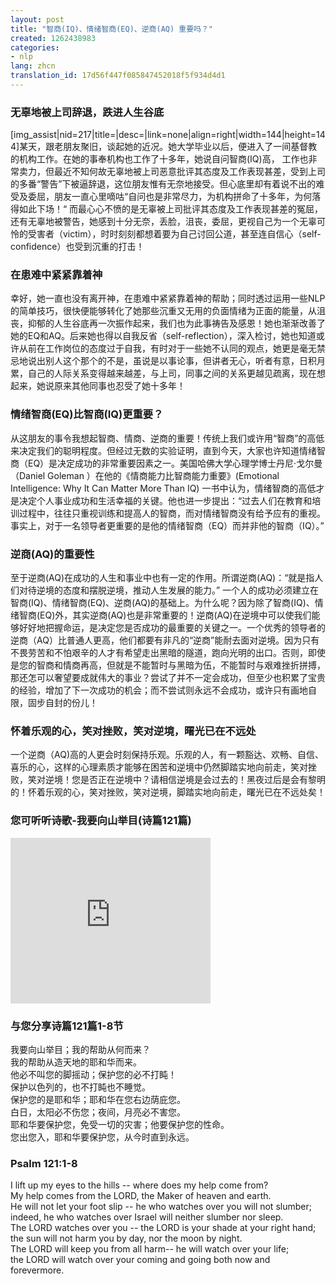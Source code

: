 ```yaml
---
layout: post
title: "智商(IQ)、情绪智商(EQ)、逆商(AQ) 重要吗？"
created: 1262438983
categories:
- nlp
lang: zhcn
translation_id: 17d56f447f085847452018f5f934d4d1
---
```

<!--break-->
<h3>无辜地被上司辞退，跌进人生谷底</h3>
<p>[img_assist|nid=217|title=|desc=|link=none|align=right|width=144|height=144]某天，跟老朋友聚旧，谈起她的近况。她大学毕业以后，便进入了一间基督教的机构工作。在她的事奉机构也工作了十多年，她说自问智商(IQ)高， 工作也非常卖力，但最近不知何故无辜地被上司恶意批评其态度及工作表现甚差，受到上司的多番“警告”下被逼辞退，这位朋友惟有无奈地接受。但心底里却有着说不出的难受及委屈，朋友一直心里嘀咕“自问也是非常尽力，为机构拼命了十多年，为何落得如此下场！“ 而最心心不愤的是无辜被上司批评其态度及工作表现甚差的冤屈，还有无辜地被警告，她感到十分无奈，丢脸，沮丧，委屈，更视自己为一个无辜可怜的受害者（victim），时时刻刻都想着要为自己讨回公道，甚至连自信心（self-confidence）也受到沉重的打击！ </p>

<h3>在患难中紧紧靠着神 </h3>
<p>幸好，她一直也没有离开神，在患难中紧紧靠着神的帮助；同时透过运用一些NLP的简单技巧，很快便能够转化了她那些沉重又无用的负面情绪为正面的能量，从沮丧，抑郁的人生谷底再一次振作起来，我们也为此事祷告及感恩！她也渐渐改善了她的EQ和AQ。后来她也得以自我反省（self-reflection），深入检讨，她也知道或许从前在工作岗位的态度过于自我，有时对于一些她不认同的观点，她更是毫无禁忌地说出别人这个那个的不是，虽说是以事论事，但讲者无心，听者有意，日积月累，自己的人际关系变得越来越差，与上司，同事之间的关系更越见疏离，现在想起来，她说原来其他同事也忍受了她十多年！ </p>

<h3>情绪智商(EQ)比智商(IQ)更重要？ </h3>
<p>从这朋友的事令我想起智商、情商、逆商的重要！传统上我们或许用“智商”的高低来决定我们的聪明程度。但经过无数的实验证明，直到今天，大家也许知道情绪智商（EQ）是决定成功的非常重要因素之一。美国哈佛大学心理学博士丹尼‧戈尔曼（Daniel Goleman ）在他的《情商能力比智商能力重要》(Emotional Intelligence: Why It Can Matter More Than IQ) 一书中认为，情绪智商的高低才是决定个人事业成功和生活幸福的关键。他也进一步提出：“过去人们在教育和培训过程中，往往只重视训练和提高人的智商，而对情绪智商没有给予应有的重视。事实上，对于一名领导者更重要的是他的情绪智商（EQ）而并非他的智商（IQ）。”</p>

<h3>逆商(AQ)的重要性 </h3>
<p>至于逆商(AQ)在成功的人生和事业中也有一定的作用。所谓逆商(AQ)：“就是指人们对待逆境的态度和摆脱逆境，推动人生发展的能力。” 一个人的成功必须建立在智商(IQ)、情绪智商(EQ)、逆商(AQ)的基础上。为什么呢？因为除了智商(IQ)、情绪智商(EQ)外，其实逆商(AQ)也是非常重要的！逆商(AQ)在逆境中可以使我们能够好好地把握命运，是决定您是否成功的最重要的关键之一。一个优秀的领导者的逆商（AQ）比普通人更高，他们都要有非凡的“逆商”能耐去面对逆境。因为只有不畏劳苦和不怕艰辛的人才有希望走出黑暗的隧道，跑向光明的出口。否则，即使是您的智商和情商再高，但就是不能暂时与黑暗为伍，不能暂时与艰难挫折拼搏，那还怎可以奢望要成就伟大的事业？尝试了并不一定会成功，但至少也积累了宝贵的经验，增加了下一次成功的机会；而不尝试则永远不会成功，或许只有画地自限，固步自封的份儿！ </p>

<h3>怀着乐观的心，笑对挫败，笑对逆境，曙光已在不远处</h3>
<p>一个逆商（AQ)高的人更会时刻保持乐观。乐观的人，有一颗豁达、欢畅、自信、喜乐的心，这样的心理素质才能够在困苦和逆境中仍然脚踏实地向前走，笑对挫败，笑对逆境！您是否正在逆境中？请相信逆境是会过去的！黑夜过后是会有黎明的！怀着乐观的心，笑对挫败，笑对逆境，脚踏实地向前走，曙光已在不远处矣！ </p>

<h3>您可听听诗歌-我要向山举目(诗篇121篇) </h3>
<object width="320" height="265"><param name="movie" value="http://www.youtube.com/v/sSLVJ1d0gBs&hl=zh_TW&fs=1&"></param><param name= "allowFullScreen" value="true"></param><param name="allowscriptaccess" value="always"></param><embed src="http://www.youtube.com/v/sSLVJ1d0gBs&hl=zh_TW&fs =1&" type="application/x-shockwave-flash" allowscriptaccess="always" allowfullscreen="true" width="320" height="265"></embed></object>

<h3>与您分享诗篇121篇1-8节 </h3>
<p>我要向山举目；我的帮助从何而来？ <br>
我的帮助从造天地的耶和华而来。 <br>
他必不叫您的脚摇动；保护您的必不打盹！ <br>
保护以色列的，也不打盹也不睡觉。 <br>
保护您的是耶和华；耶和华在您右边荫庇您。 <br>
白日，太阳必不伤您；夜间，月亮必不害您。 <br>
耶和华要保护您，免受一切的灾害；他要保护您的性命。 <br>
您出您入，耶和华要保护您，从今时直到永远。　 </p>

<h3>Psalm 121:1-8 </h3>
<p>I lift up my eyes to the hills -- where does my help come from? <br>
My help comes from the LORD, the Maker of heaven and earth. <br>
He will not let your foot slip -- he who watches over you will not slumber; <br>
indeed, he who watches over Israel will neither slumber nor sleep. <br>
The LORD watches over you -- the LORD is your shade at your right hand;<br>
the sun will not harm you by day, nor the moon by night. <br>
The LORD will keep you from all harm-- he will watch over your life; <br>
the LORD will watch over your coming and going both now and forevermore. </p>
